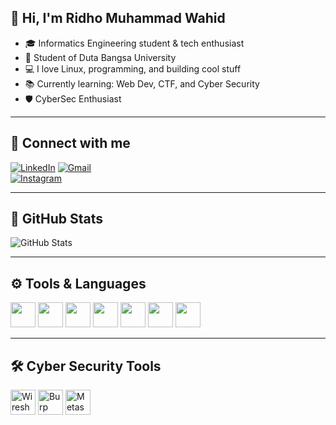 ## 👋 Hi, I'm Ridho Muhammad Wahid  

- 🎓 Informatics Engineering student & tech enthusiast  
- 🏫 Student of Duta Bangsa University  
- 💻 I love Linux, programming, and building cool stuff  
- 📚 Currently learning: Web Dev, CTF, and Cyber Security  
- 🛡️ CyberSec Enthusiast  

---

## 🔗 Connect with me

[![LinkedIn](https://img.shields.io/badge/-LinkedIn-blue?style=flat&logo=linkedin)]([https://linkedin.com/in/ridho-muhammad-wahid](https://www.linkedin.com/in/ridho-muhammad-wahid-b50761344/))  
[![Gmail](https://img.shields.io/badge/-Gmail-D14836?style=flat&logo=gmail&logoColor=white)](mailto:ridhoyaka999@gmail.com)  
[![Instagram](https://img.shields.io/badge/-Instagram-E4405F?style=flat&logo=instagram&logoColor=white)](https://instagram.com/ridhoyaka_)

---

## 🚀 GitHub Stats

![GitHub Stats](https://github-readme-stats.vercel.app/api?username=ridhoyaka&show_icons=true&hide_title=true&count_private=true&hide=prs&theme=radical)

---

## ⚙️ Tools & Languages

<p>
  <img src="https://cdn.jsdelivr.net/gh/devicons/devicon/icons/python/python-original.svg" width="40" height="40"/>
  <img src="https://cdn.jsdelivr.net/gh/devicons/devicon/icons/c/c-original.svg" width="40" height="40"/>
  <img src="https://cdn.jsdelivr.net/gh/devicons/devicon/icons/cplusplus/cplusplus-original.svg" width="40" height="40"/>
  <img src="https://cdn.jsdelivr.net/gh/devicons/devicon/icons/javascript/javascript-original.svg" width="40" height="40"/>
  <img src="https://cdn.jsdelivr.net/gh/devicons/devicon/icons/html5/html5-original.svg" width="40" height="40"/>
  <img src="https://cdn.jsdelivr.net/gh/devicons/devicon/icons/css3/css3-original.svg" width="40" height="40"/>
  <img src="https://cdn.jsdelivr.net/gh/devicons/devicon/icons/linux/linux-original.svg" width="40" height="40"/>
</p>

---

## 🛠️ Cyber Security Tools

<p>
  <img src="https://img.icons8.com/color/48/000000/wireshark.png" title="Wireshark" width="40" height="40"/>
  <img src="https://img.icons8.com/ios-filled/50/fa314a/burp-suite.png" title="Burp Suite" width="40" height="40"/>
  <img src="https://img.icons8.com/windows/32/kalilinux.png" title="Metasploit / Kali" width="40" height="40"/>
</p>
